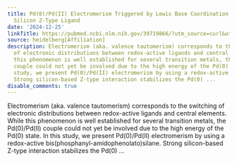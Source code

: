```yaml
---
title: Pd(0)/Pd(II) Electromerism Triggered by Lewis Base Coordination to a Redox-Active
  Silicon Z-Type Ligand
date: '2024-12-25'
linkTitle: https://pubmed.ncbi.nlm.nih.gov/39719866/?utm_source=curl&utm_medium=rss&utm_campaign=pubmed-2&utm_content=1FakS-2QOkCT8HsMOQP1bCRQ4YzyumYOmxmF0moLsQ3dFB1E9V&fc=20220326224207&ff=20241226170935&v=2.18.0.post9+e462414
source: heidelberg[Affiliation]
description: Electromerism (aka. valence tautomerism) corresponds to the switching
  of electronic distributions between redox-active ligands and central elements. While
  this phenomenon is well established for several transition metals, the Pd(0)/Pd(II)
  couple could not yet be involved due to the high energy of the Pd(0) state. In this
  study, we present Pd(0)/Pd(II) electromerism by using a redox-active bis(phosphanyl-amidophenolato)silane.
  Strong silicon-based Z-type interaction stabilizes the Pd(0) ...
disable_comments: true
---
```

Electromerism (aka. valence tautomerism) corresponds to the switching of electronic distributions between redox-active ligands and central elements. While this phenomenon is well established for several transition metals, the Pd(0)/Pd(II) couple could not yet be involved due to the high energy of the Pd(0) state. In this study, we present Pd(0)/Pd(II) electromerism by using a redox-active bis(phosphanyl-amidophenolato)silane. Strong silicon-based Z-type interaction stabilizes the Pd(0) ...